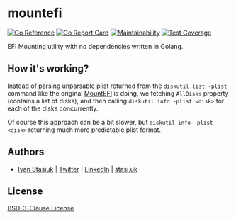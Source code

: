 # mountefi

[![Go Reference](https://pkg.go.dev/badge/github.com/brokeyourbike/mountefi.svg)](https://pkg.go.dev/github.com/brokeyourbike/mountefi)
[![Go Report Card](https://goreportcard.com/badge/github.com/brokeyourbike/mountefi)](https://goreportcard.com/report/github.com/brokeyourbike/mountefi)
[![Maintainability](https://api.codeclimate.com/v1/badges/94e83790ba593e90029a/maintainability)](https://codeclimate.com/github/brokeyourbike/mountefi/maintainability)
[![Test Coverage](https://api.codeclimate.com/v1/badges/94e83790ba593e90029a/test_coverage)](https://codeclimate.com/github/brokeyourbike/mountefi/test_coverage)

EFI Mounting utility with no dependencies written in Golang.

## How it's working?

Instead of parsing unparsable plist returned from the `diskutil list -plist` command like the original [MountEFI](https://github.com/corpnewt/MountEFI) is doing, we fetching `AllDisks` property (contains a list of disks), and then calling `diskutil info -plist <disk>` for each of the disks concurrently.

Of course this approach can be a bit slower, but `diskutil info -plist <disk>` returning much more predictable plist format.

## Authors
- [Ivan Stasiuk](https://github.com/brokeyourbike) | [Twitter](https://twitter.com/brokeyourbike) | [LinkedIn](https://www.linkedin.com/in/brokeyourbike) | [stasi.uk](https://stasi.uk)

## License
[BSD-3-Clause License](https://github.com/brokeyourbike/mountefi/blob/main/LICENSE)
